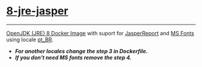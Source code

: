 # [8-jre-jasper](https://hub.docker.com/r/robsonoduarte/8-jre-jasper/)
-------------------------------------------------
[OpenJDK (JRE) 8 Docker Image](https://hub.docker.com/_/openjdk/) with suport for [JasperReport](http://community.jaspersoft.com/) and [MS Fonts ](https://www.fonts.com/font/microsoft-corporation) using locale [pt_BR](http://lh.2xlibre.net/locale/pt_BR/).

  * ***For another locales change the step 3 in Dockerfile.***
  * ***If you don't need MS fonts remove the step 4.***
